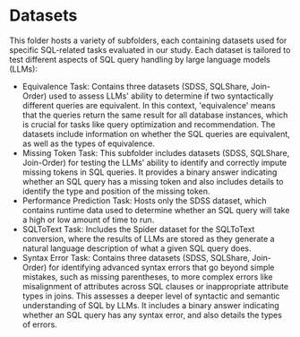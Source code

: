 # Datasets
This folder hosts a variety of subfolders, each containing datasets used for specific SQL-related tasks evaluated in our study. 
Each dataset is tailored to test different aspects of SQL query handling by large language models (LLMs):
*	Equivalence Task: Contains three datasets (SDSS, SQLShare, Join-Order) used to assess LLMs' ability to determine if two syntactically different
  queries are equivalent. In this context, 'equivalence' means that the queries return the same result for all database instances, which is crucial
 	for tasks like query optimization and recommendation. The datasets include information on whether the SQL queries are equivalent, as well as the types
 	of equivalence.
* Missing Token Task: This subfolder includes datasets (SDSS, SQLShare, Join-Order) for testing the LLMs' ability to identify and correctly impute
  missing tokens in SQL queries. It provides a binary answer indicating whether an SQL query has a missing token and also includes details to identify
  the type and position of the missing token.
* Performance Prediction Task: Hosts only the SDSS dataset, which contains runtime data used to determine whether an SQL query will take a high or low amount of time to run.
* SQLToText Task: Includes the Spider dataset for the SQLToText conversion, where the results of LLMs are stored as they generate a natural language
  description of what a given SQL query does. 
* Syntax Error Task: Contains three datasets (SDSS, SQLShare, Join-Order) for identifying advanced syntax errors that go beyond simple mistakes,
  such as missing parentheses, to more complex errors like misalignment of attributes across SQL clauses or inappropriate attribute types in joins.
  This assesses a deeper level of syntactic and semantic understanding of SQL by LLMs. It includes a binary answer indicating whether an SQL query
  has any syntax error, and also details the types of errors.
